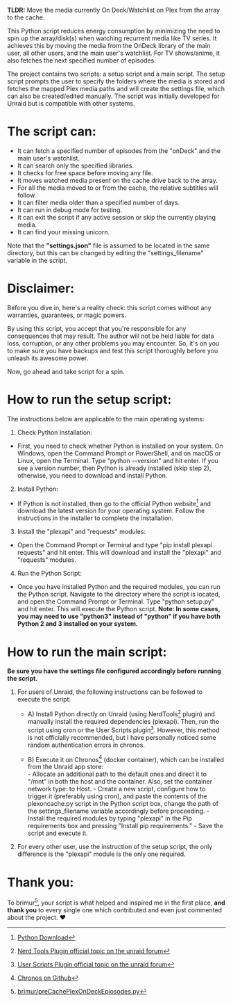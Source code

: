 **TLDR:** Move the media currently On Deck/Watchlist on Plex from the array to the cache. 

This Python script reduces energy consumption by minimizing the need to spin up the array/disk(s) when watching recurrent media like TV series. It achieves this by moving the media from the OnDeck library of the main user, all other users, and the main user's watchlist. For TV shows/anime, it also fetches the next specified number of episodes.

The project contains two scripts: a setup script and a main script. The setup script prompts the user to specify the folders where the media is stored and fetches the mapped Plex media paths and will create the settings file, which can also be created/edited manually.
The script was initially developed for Unraid but is compatible with other systems.

# The script can:
- It can fetch a specified number of episodes from the "onDeck" and the main user's watchlist.
- It can search only the specified libraries.
- It checks for free space before moving any file.
- It moves watched media present on the cache drive back to the array.
- For all the media moved to or from the cache, the relative subtitles will follow.
- It can filter media older than a specified number of days.
- It can run in debug mode for testing.
- It can exit the script if any active session or skip the currently playing media.
- It can find your missing unicorn.

Note that the **"settings.json"** file is assumed to be located in the same directory, but this can be changed by editing the "settings_filename" variable in the script. 

# Disclaimer:

Before you dive in, here's a reality check: this script comes without any warranties, guarantees, or magic powers.

By using this script, you accept that you're responsible for any consequences that may result. The author will not be held liable for data loss, corruption, or any other problems you may encounter. So, it's on you to make sure you have backups and test this script thoroughly before you unleash its awesome power.

Now, go ahead and take script for a spin.

# How to run the setup script:

The instructions below are applicable to the main operating systems:
1) Check Python Installation: 
- First, you need to check whether Python is installed on your system. On Windows, open the Command Prompt or PowerShell, and on macOS or Linux, open the Terminal. 
    Type "python --version" and hit enter. If you see a version number, then Python is already installed (skip step 2), otherwise, you need to download and install Python.
2) Install Python: 
- If Python is not installed, then go to the official Python website[^2] and download the latest version for your operating system. Follow the instructions in the installer to complete the installation.
3) Install the "plexapi" and "requests" modules: 
- Open the Command Prompt or Terminal and type "pip install plexapi requests" and hit enter. This will download and install the "plexapi" and "requests" modules.
4) Run the Python Script: 
- Once you have installed Python and the required modules, you can run the Python script. Navigate to the directory where the script is located, and open the Command Prompt or Terminal. Type "python setup.py" and hit enter. This will execute the Python script.
**Note: In some cases, you may need to use "python3" instead of "python" if you have both Python 2 and 3 installed on your system.**

# How to run the main script:

**Be sure you have the settings file configured accordingly before running the script.**

1) For users of Unraid, the following instructions can be followed to execute the script:

    - A) Install Python directly on Unraid (using NerdTools[^4] plugin) and manually install the required dependencies (plexapi). Then, run the script using cron or the User Scripts plugin[^5]. However, this method is not officially recommended, but I have personally noticed some random authentication errors in chronos.
    
    - B) Execute it on Chronos[^3] (docker container), which can be installed from the Unraid app store:   
            - Allocate an additional path to the default ones and direct it to "/mnt" in both the host and the container. Also, set the container network type: to Host. 
            - Create a new script, configure how to trigger it (preferably using cron), and paste the contents of the plexoncache.py script in the Python script box, change the path of the settings_filename variable accordingly before proceeding.
            - Install the required modules by typing "plexapi" in the Pip requirements box and pressing "Install pip requirements."
            - Save the script and execute it.

2) For every other user, use the instruction of the setup script, the only difference is the "plexapi" module is the only one required.


# Thank you:
To brimur[^1], your script is what helped and inspired me in the first place, **and thank you** to every single one which contributed and even just commented about the project. ❤️


[^1]: [brimur/preCachePlexOnDeckEpiosodes.py](https://gist.github.com/brimur/95277e75ca399d5d52b61e6aa192d1cd)
[^2]: [Python Download](https://wiki.python.org/moin/BeginnersGuide/Download)
[^3]: [Chronos on Github](https://github.com/simse/chronos)
[^4]: [Nerd Tools Plugin official topic on the unraid forum](https://forums.unraid.net/topic/129200-plug-in-nerdtools/)
[^5]: [User Scripts Plugin official topic on the unraid forum](https://forums.unraid.net/topic/48286-plugin-ca-user-scripts/)
